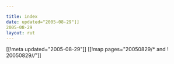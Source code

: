 ```yaml
---

title: index
date: updated="2005-08-29"]]
2005-08-29
layout: rut
---
```


[[!meta updated="2005-08-29"]]
[[!map pages="20050829/* and ! 20050829/*/*"]]
